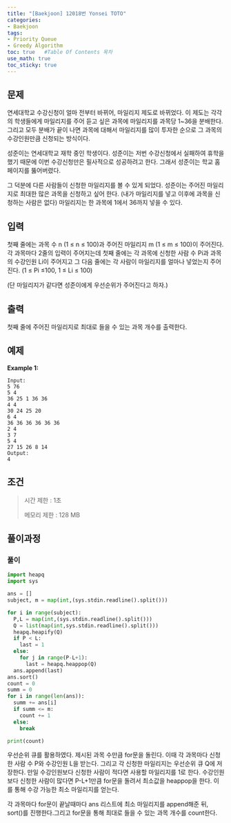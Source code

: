 ```yaml
---
title: "[Baekjoon] 12018번 Yonsei TOTO"
categories: 
- Baekjoon
tags:
- Priority Queue
- Greedy Algorithm
toc: true   #Table Of Contents 목차 
use_math: true
toc_sticky: true
---
```


## 문제

연세대학교 수강신청이 얼마 전부터 바뀌어, 마일리지 제도로 바뀌었다. 이 제도는 각각의 학생들에게 마일리지를 주어 듣고 싶은 과목에 마일리지를 과목당 1~36을 분배한다. 그리고 모두 분배가 끝이 나면 과목에 대해서 마일리지를 많이 투자한 순으로 그 과목의 수강인원만큼 신청되는 방식이다.

성준이는 연세대학교 재학 중인 학생이다. 성준이는 저번 수강신청에서 실패하여 휴학을 했기 때문에 이번 수강신청만은 필사적으로 성공하려고 한다. 그래서 성준이는 학교 홈페이지를 뚫어버렸다.

그 덕분에 다른 사람들이 신청한 마일리지를 볼 수 있게 되었다. 성준이는 주어진 마일리지로 최대한 많은 과목을 신청하고 싶어 한다. (내가 마일리지를 넣고 이후에 과목을 신청하는 사람은 없다) 마일리지는 한 과목에 1에서 36까지 넣을 수 있다.

## 입력

첫째 줄에는 과목 수 n (1 ≤ n ≤ 100)과 주어진 마일리지 m (1 ≤ m ≤ 100)이 주어진다. 각 과목마다 2줄의 입력이 주어지는데 첫째 줄에는 각 과목에 신청한 사람 수 Pi과 과목의 수강인원 Li이 주어지고 그 다음 줄에는 각 사람이 마일리지를 얼마나 넣었는지 주어진다. (1 ≤ Pi ≤100, 1 ≤ Li ≤ 100)

(단 마일리지가 같다면 성준이에게 우선순위가 주어진다고 하자.)

## 출력

첫째 줄에 주어진 마일리지로 최대로 들을 수 있는 과목 개수를 출력한다.

## 예제

**Example 1:**

```
Input: 
5 76
5 4 
36 25 1 36 36
4 4
30 24 25 20
6 4
36 36 36 36 36 36
2 4
3 7
5 4
27 15 26 8 14
Output: 
4
```

## 조건

> 시간 제한 : 1초
>
> 메모리 제한 : 128 MB

## 풀이과정

### 풀이

```python
import heapq
import sys

ans = []
subject, m = map(int,(sys.stdin.readline().split()))

for i in range(subject):
  P,L = map(int,(sys.stdin.readline().split()))
  Q = list(map(int,sys.stdin.readline().split()))
  heapq.heapify(Q)
  if P < L:
    last = 1
  else:
    for j in range(P-L+1):
      last = heapq.heappop(Q)
  ans.append(last)
ans.sort()
count = 0
summ = 0
for i in range(len(ans)):
  summ += ans[i]
  if summ <= m:
    count += 1
  else:
    break

print(count)
```

우선순위 큐를 활용하였다. 제시된 과목 수만큼 for문을 돌린다. 이때 각 과목마다  신청한 사람 수 P와 수강인원 L을 받는다. 그리고 각 신청한 마일리지는 우선순위 큐 Q에 저장한다. 만일 수강인원보다 신청한 사람이 적다면 사용할 마일리지를 1로 한다. 수강인원보다 신청한 사람이 많다면 P-L+1만큼 for문을 돌려서 최소값을 heappop을 한다. 이를 통해 수강 가능한 최소 마일리지를 얻는다.

각 과목마다 for문이 끝날때마다 ans 리스트에 최소 마일리지를 append해준 뒤, sort()를 진행한다.그리고 for문을 통해 최대로 들을 수 있는 과목 개수를 count한다.